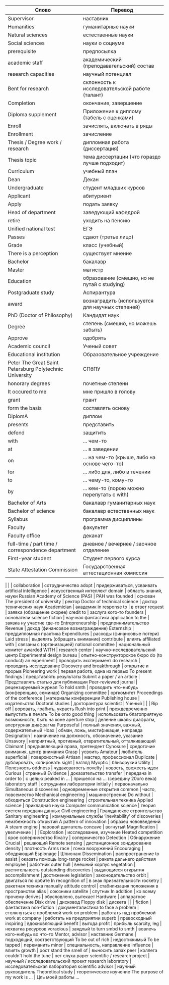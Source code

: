 Слово | Перевод
------|--------
Supervisor | наставник
Humanities | гуманитарные науки
Natural sciences | естественные науки
Social sciences | науки о социуме
prerequisite | предпосылка
academic staff | академический (преподавательский) состав
research capacities | научный потенциал
Bent for research | склонность к исследовательской работе (талант)
Completion | окончание, завершение
Diploma supplement | Приложение к диплому (табель с оценками)
Enroll | зачислять, включать в ряды
Enrollment | зачисление
Thesis / Degree work / research | дипломная работа (диссертация) 
Thesis topic | тема диссертации (что гораздо лучше подходит)
Curriculum | учебный план
Dean | Декан
Undergraduate | студент младших курсов
Applicant | абитуриент
Apply | подать заявку
Head of department | заведующий кафедрой
retire | уходить на пенсию
Unified national test | ЕГЭ
Passes | сдают (третье лицо)
Grade | класс (учебный)
There is a perception | существует мнение
Bachelor | бакалавр
Master | магистр
Education | образование (смешно, но не путай с studying)
Postgraduate study | Аспирантура
award | вознаградить (используется для научных степеней)
PhD (Doctor of Philosophy) | Кандидат наук
Degree | степень (смешно, но можешь забыть)
Approve | одобрять
Academic council | Ученый совет
Educational institution | Образовательное учреждение 
Peter The Great Saint Petersburg Polytechnic University | СПбПУ
honorary degrees | почетные степени
It occured to me | мне пришло в голову
grant | грант
form the basis | составлять основу
DiplomA | диплом
presents | представить
defend | защитить 
with | ... чем-то
at | ... в заведении
on | ... на чем-то (крыше, либо на основе чего-то)
for | ... либо для, либо в течении
to | ... чему-то, кому-то
by | ... кем-то (порою можно перепутать с with)
Bachelor of Arts | бакалавр гуманитарных наук
Bachelor of science | бакалавр естественных наук
Syllabus | программа дисциплины
Faculty | факультет
Faculty office | деканат
full-time / part time / correspondence department | дневное / вечернее / заочное отделение  
First-year student | Студент первого курса
State Attestation Commission | Государственная аттестационная комиссия
|
|
|
collaboration | сотрудничество
adopt | придерживаться, усваивать
artificial intelligence | искусственный интеллект
domain | область знаний, науки
Russian Academy of Science (PAS) | РАН
was founded | основан
The president of university | ректор
Doctor of technical science | доктор технических наук
Academician | академик
in response to | в ответ 
request | заявка (обращение скорее)
credit to | заслуга кого-то
founders | основатели
science fiction | научная фантастика
application to the | заявка ну участие где-то
Entrepreneurship | предпринимательство
Revenue | доход (финансовое вознаграждение)
Externship | преддипломная практика
Expenditures | расходы (финансовые потери)
Laid stress | выделять (обращать внимание)
contribute | влиять
affiliated with | связаны с (организацией)
national committee | национальный комитет
awarded WITH |
research center | научно-исследовательский центр
Experimental design bureau | опытно-конструкторское бюро
do (to conduct) an experiment | проводить эксперимент
do research | проводить исследование
Discovery and breakthrough | открытие и прорыв
Pioneering work | первая работа, одна из первых
To present findings | представлять результаты
Submit a paper / an article | Представлять статью для публикации
Peer-reviewed journal | рецензируемый журнал
To hold smth | проводить что-нибудь (конференцию, семинар)
Organizing committee | оргкомитет
Proceedings of the conference | материалы конференции
Publishing house | издательство
Doctoral studies | докторантура
scientist | Ученый
|
|
|
Rip off | воровать, грабить, украсть
Rush into print | преждевременно выпустить в печать
To be onto good thing | использовать благоприятную возможность, быть на коне
aperture stop | деление шкалы диафрагм, апертурная диафрагма
Purposeful | полный значения, важный, содержательный
Hoax | обман, ложь, мистификация, неправда
Designation | назначение на должность, обозначение, указание
Unsavory | неприятный, противный, отвратительный, отталкивающий
Claimant | предъявляющий права, претендент
Cynosure | средоточие внимания, центр внимания
Grasp | усвоить 
Amateur | любитель
superficial | поверхностный
Artisan | мастер, профессионал
Duplicate | дублировать, копировать
sight | взгляд
Myoptic | близорукий
Utility | Полезность
oddness | чудаковатость
novelty | новость, свежесть идеи
Curious | странный
Evidence | доказательство
transfer | передача
in order to | с целью
peaked in ... | пришелся на ... (середину 20ого века)
laboratory staff | сотрудники лаборатории
initially | первоначально  
Simultaneous discoveries | одновременные открытия
common | часто, повсеместно
Mechanical engineering | машиностроение
Do without | обходиться
Construction engineering | строительная техника
Applied science | прикладная наука
Computer communication science | теория систем передачи данных
Civil engineering | Гражданское строительство 
Sanitary engineering | коммунальные службы
‘Inevitability’ of discoveries | неизбежность открытий
A pattern of innovation | образец нововведений
A steam engine | паровой двигатель
concave | вогнутый
Magnification | увеличение
|
|
|
Exploration | исследование, изучение
Heated competition | ярое соперничество
Rivalry | соперничество
Detection | Обнаружение
Crucial | решающий
Remote sensing | дистанционное зондирование
density | плотность
Arms race | гонка вооружений
Encouraging | ободряющий
Espionage | Шпионаж
Dissemination | распространение
to assist | оказать помощь
long-range rocket | ракета дальнего действия
employee | работник
outer hull | внешний корпус
vegetation | растительность
outstanding discoveries | выдающиеся открытия
accomplishment | достижение
legislation | законодательство
orbit | двигаться по орбите
In recognition of | в знак признательности
rocketry | ракетная техника
manually attitude control | стабилизация положения в пространстве
alias | союзники
satellite | спутник
In addition | ко всему прочему
derives | обусловлено, вытекает
Hardware | аппаратное обеспечение
Disk drive | дисковод
Floppy disk | дискета
|
|
| 
fiction | фантастика
non-fiction | документалистика
to face a problem | столкнуться с проблемой
work on problem | работать над проблемой 
work at company | работать на предприятии
superb | превосходный
inspiring | вдохновляющий
benefit | выгода
profit | прибыль
scarcity, leg | нехватка ресурсов
voracious | заядлый
to turn smbd to smth | вовлечь кого-нибудь во что-то
Mentor, advisor | наставник
Germane | подходящий, соответствующий
To be out of rich | недостижимый
To be tapped | переманить
minor | специальность, направление
influence | влиять
growth | рост
stand the smell of | выносить запах
peer | коллега 
couldn't hold the tune | нет слуха
paper scientific / research project | научный / исследовательский проект
research laboratory | исследовательская лаборатория
scientific advisor | научный руководитель
Theoretical study | теоретическое изучение
The purpose of my work is ... | Цль моей работы ...